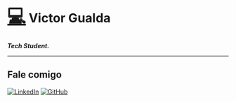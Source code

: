 
<h1> 
    <a href="https://github.com/vgualda" color='white' target="_blank" style="font-size:41px">
    &#128187;</a>
    Victor Gualda
</h1>
<p align="justify">
<b><i>Tech Student. </b></i>
<hr <hr style="height:2px;border-width:0;color:gray;background-color:gray"> 
</p>

## Fale comigo

[![LinkedIn](https://img.shields.io/badge/LinkedIn-0077B5?style=for-the-badge&logo=linkedin&logoColor=white)](https://www.linkedin.com/in/vgualda/) [![GitHub](https://img.shields.io/badge/GitHub-100000?style=for-the-badge&logo=github&logoColor=white)](https://github.com/vgualda)